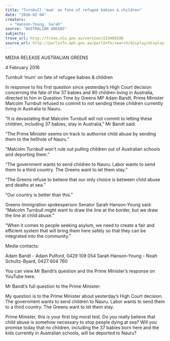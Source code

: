 ```yaml
---
title: "Turnbull 'mum' on fate of refugee babies & children"
date: "2016-02-04"
creators:
  - "Hanson-Young, Sarah"
source: "AUSTRALIAN GREENS"
subjects:
trove_url: http://trove.nla.gov.au/version/223489198
source_url: http://parlinfo.aph.gov.au/parlInfo/search/display/display.w3p;query=Id%3A%22media/pressrel/4339654%22
---
```


 MEDIA RELEASE  AUSTRALIAN GREENS   

 4 February 2016   

 Turnbull ‘mum’ on fate of refugee babies & children   

 In response to his first question since yesterday’s High Court decision concerning the fate of the 37  babies and 90 children living in Australia, directed to him in Question Time by Greens MP Adam Bandt,  Prime Minister Malcolm Turnbull refused to commit to not sending these children currently living in  Australia to Nauru.   

 “It is devastating that Malcolm Turnbull will not commit to letting these children, including 37 babies,  stay in Australia,” Mr Bandt said.   

 “The Prime Minister seems on track to authorise child abuse by sending them to the hellhole of Nauru.”   

 "Malcolm Turnbull won't rule out pulling children out of Australian schools and deporting them."   

 “The government wants to send children to Nauru. Labor wants to send them to a third country. The  Greens want to let them stay.”   

 “The Greens refuse to believe that our only choice is between child abuse and deaths at sea.” 

 “Our country is better than this.” 

 Greens Immigration spokesperson Senator Sarah Hanson-Young said: “Malcolm Turnbull might want to  draw the line at the border, but we draw the line at child abuse.”   

 “When it comes to people seeking asylum, we need to create a fair and efficient system that will bring  them here safely so that they can be integrated into the community.”   

 Media contacts:   

 Adam Bandt - Adam Pulford, 0429 109 054  Sarah Hanson-Young - Noah Schultz-Byard, 0427 604 760   

 You can view Mr Bandt’s question and the Prime Minister’s response on YouTube here.   

 Mr Bandt’s full question to the Prime Minister:   

 My question is to the Prime Minister about yesterday’s High Court decision. The government wants to  send children to Nauru. Labor wants to send them to a third country. The Greens want to let them stay.   

 Prime Minister, this is your first big moral test. Do you really believe that child abuse is somehow  necessary to stop people dying at sea? Will you promise today that no children, including the 37 babies  born here and the kids currently in Australian schools, will be deported to Nauru? 

